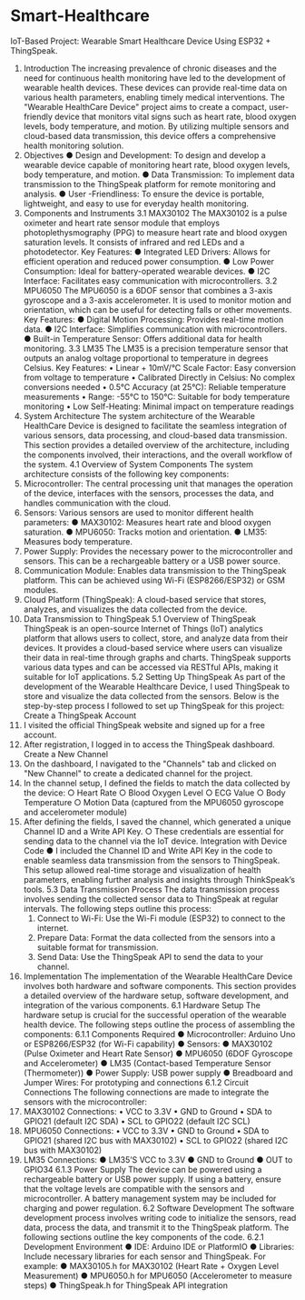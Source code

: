 # Smart-Healthcare
IoT-Based Project: Wearable Smart Healthcare Device Using ESP32 + ThingSpeak.

1. Introduction
The increasing prevalence of chronic diseases and the need for continuous health monitoring have led to the development of wearable health devices. These devices can provide real-time data on various health parameters, enabling timely medical interventions. The "Wearable HealthCare Device" project aims to create a compact, user-friendly device that monitors vital signs such as heart rate, blood oxygen levels, body temperature, and motion. By utilizing multiple sensors and cloud-based data transmission, this device offers a comprehensive health monitoring solution.
2. Objectives
  ●	Design and Development: To design and develop a wearable device capable of monitoring heart rate, blood oxygen levels, body temperature, and motion.
  ●	Data Transmission: To implement data transmission to the ThingSpeak platform for remote monitoring and analysis.
  ●	User -Friendliness: To ensure the device is portable, lightweight, and easy to use for everyday health monitoring.
3. Components and Instruments
3.1 MAX30102
The MAX30102 is a pulse oximeter and heart rate sensor module that employs photoplethysmography (PPG) to measure heart rate and blood oxygen saturation levels. It consists of infrared and red LEDs and a photodetector.
Key Features:
  ●	Integrated LED Drivers: Allows for efficient operation and reduced power consumption.
  ●	Low Power Consumption: Ideal for battery-operated wearable devices.
  ●	I2C Interface: Facilitates easy communication with microcontrollers.
3.2 MPU6050
The MPU6050 is a 6DOF sensor that combines a 3-axis gyroscope and a 3-axis accelerometer. It is used to monitor motion and orientation, which can be useful for detecting falls or other movements.
Key Features:
●	Digital Motion Processing: Provides real-time motion data.
●	I2C Interface: Simplifies communication with microcontrollers.
●	Built-in Temperature Sensor: Offers additional data for health monitoring.
3.3 LM35
The LM35 is a precision temperature sensor that outputs an analog voltage proportional to temperature in degrees Celsius.
Key Features:
  •	Linear + 10mV/°C Scale Factor: Easy conversion from voltage to temperature
  •	Calibrated Directly in Celsius: No complex conversions needed
  •	0.5°C Accuracy (at 25°C): Reliable temperature measurements
  •	Range: -55°C to 150°C: Suitable for body temperature monitoring
  •	Low Self-Heating: Minimal impact on temperature readings
4. System Architecture
The system architecture of the Wearable HealthCare Device is designed to facilitate the seamless integration of various sensors, data processing, and cloud-based data transmission. This section provides a detailed overview of the architecture, including the components involved, their interactions, and the overall workflow of the system.
4.1 Overview of System Components
The system architecture consists of the following key components:
  1.	Microcontroller: The central processing unit that manages the operation of the device, interfaces with the sensors, processes the data, and handles communication with the cloud.
  2.	Sensors: Various sensors are used to monitor different health parameters:
    ●	MAX30102: Measures heart rate and blood oxygen saturation.
    ●	MPU6050: Tracks motion and orientation.
    ●	LM35: Measures body temperature.
  3.	Power Supply: Provides the necessary power to the microcontroller and sensors. This can be a rechargeable battery or a USB power source.
  4.	Communication Module: Enables data transmission to the ThingSpeak platform. This can be achieved using Wi-Fi (ESP8266/ESP32) or GSM modules.
  5.	Cloud Platform (ThingSpeak): A cloud-based service that stores, analyzes, and visualizes the data collected from the device.
5. Data Transmission to ThingSpeak
5.1 Overview of ThingSpeak
ThingSpeak is an open-source Internet of Things (IoT) analytics platform that allows users to collect, store, and analyze data from their devices. It provides a cloud-based service where users can visualize their data in real-time through graphs and charts. ThingSpeak supports various data types and can be accessed via RESTful APIs, making it suitable for IoT applications.
5.2 Setting Up ThingSpeak
As part of the development of the Wearable Healthcare Device, I used ThingSpeak to store and visualize the data collected from the sensors. Below is the step-by-step process I followed to set up ThingSpeak for this project:
Create a ThingSpeak Account
  1.	I visited the official ThingSpeak website and signed up for a free account.
  2.	After registration, I logged in to access the ThingSpeak dashboard.
  Create a New Channel
  1.	On the dashboard, I navigated to the "Channels" tab and clicked on "New Channel" to create a dedicated channel for the project.
  2.	In the channel setup, I defined the fields to match the data collected by the device:
    ○	Heart Rate
    ○	Blood Oxygen Level
    ○	ECG Value
    ○	Body Temperature
    ○	Motion Data (captured from the MPU6050 gyroscope and accelerometer module)
  3.	After defining the fields, I saved the channel, which generated a unique Channel ID and a Write API Key.
    ○	These credentials are essential for sending data to the channel via the IoT device.
    Integration with Device Code
  ●	I included the Channel ID and Write API Key in the code to enable seamless data transmission from the sensors to ThingSpeak.
  This setup allowed real-time storage and visualization of health parameters, enabling further analysis and insights through ThinkSpeak’s tools.
5.3 Data Transmission Process
The data transmission process involves sending the collected sensor data to ThingSpeak at regular intervals. The following steps outline this process:
        1.	Connect to Wi-Fi: Use the Wi-Fi module (ESP32) to connect to the internet.
        2.	Prepare Data: Format the data collected from the sensors into a suitable format for  transmission.
        3.	Send Data: Use the ThingSpeak API to send the data to your channel.
6. Implementation
The implementation of the Wearable HealthCare Device involves both hardware and software components. This section provides a detailed overview of the hardware setup, software development, and integration of the various components.
6.1 Hardware Setup
The hardware setup is crucial for the successful operation of the wearable health device. The following steps outline the process of assembling the components:
6.1.1 Components Required
    ●	Microcontroller: Arduino Uno or ESP8266/ESP32 (for Wi-Fi capability)
    ●	Sensors:
    ●	MAX30102 (Pulse Oximeter and Heart Rate Sensor)
    ●	MPU6050 (6DOF Gyroscope and Accelerometer)
    ●	LM35 (Contact-based Temperature Sensor (Thermometer))
    ●	Power Supply: USB power supply
    ●	Breadboard and Jumper Wires: For prototyping and connections
6.1.2 Circuit Connections
The following connections are made to integrate the sensors with the microcontroller:
  1.	MAX30102 Connections:
    •	VCC to 3.3V 
    •	GND to Ground 
    •	SDA to GPIO21 (default I2C SDA) 
    •	SCL to GPIO22 (default I2C SCL)
  2.	MPU6050 Connections:
    •	VCC to 3.3V 
    •	GND to Ground 
    •	SDA to GPIO21 (shared I2C bus with MAX30102) 
    •	SCL to GPIO22 (shared I2C bus with MAX30102)
  3.	LM35 Connections:
    ●	LM35’S VCC to 3.3V 
    ●	GND to Ground
    ●	OUT to GPIO34 
6.1.3 Power Supply
The device can be powered using a rechargeable battery or USB power supply. If using a battery, ensure that the voltage levels are compatible with the sensors and microcontroller. A battery management system may be included for charging and power regulation.
6.2 Software Development
The software development process involves writing code to initialize the sensors, read data, process the data, and transmit it to the ThingSpeak platform. The following sections outline the key components of the code.
6.2.1 Development Environment
  ●	IDE: Arduino IDE or PlatformIO
  ●	Libraries: Include necessary libraries for each sensor and ThingSpeak. For example:
  ●	MAX30105.h for MAX30102 (Heart Rate + Oxygen Level Measurement)
  ●	MPU6050.h for MPU6050 (Accelerometer to measure steps)
  ●	ThingSpeak.h for ThingSpeak API integration
